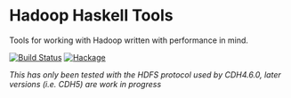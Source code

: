 Hadoop Haskell Tools
====================

Tools for working with Hadoop written with performance in mind.

[![Build
Status](https://travis-ci.org/jystic/hadoop-tools.svg?branch=master)](https://travis-ci.org/jystic/hadoop-tools)
[![Hackage](http://img.shields.io/hackage/v/hadoop-tools.png)](http://hackage.haskell.org/package/hadoop-tools)

*This has only been tested with the HDFS protocol used by CDH4.6.0,
later versions (i.e. CDH5) are work in progress*

